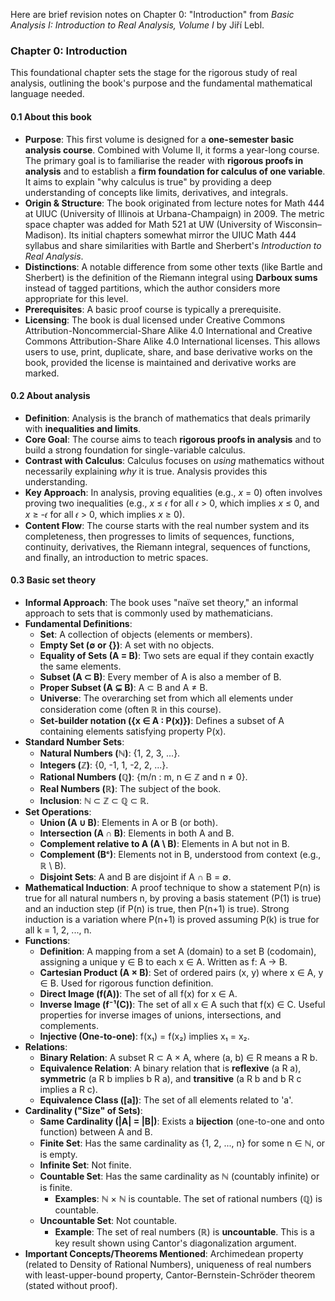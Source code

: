 Here are brief revision notes on Chapter 0: "Introduction" from *Basic Analysis I: Introduction to Real Analysis, Volume I* by Jiří Lebl.

### Chapter 0: Introduction

This foundational chapter sets the stage for the rigorous study of real analysis, outlining the book's purpose and the fundamental mathematical language needed.

#### 0.1 About this book
*   **Purpose**: This first volume is designed for a **one-semester basic analysis course**. Combined with Volume II, it forms a year-long course. The primary goal is to familiarise the reader with **rigorous proofs in analysis** and to establish a **firm foundation for calculus of one variable**. It aims to explain "why calculus is true" by providing a deep understanding of concepts like limits, derivatives, and integrals.
*   **Origin & Structure**: The book originated from lecture notes for Math 444 at UIUC (University of Illinois at Urbana-Champaign) in 2009. The metric space chapter was added for Math 521 at UW (University of Wisconsin–Madison). Its initial chapters somewhat mirror the UIUC Math 444 syllabus and share similarities with Bartle and Sherbert's *Introduction to Real Analysis*.
*   **Distinctions**: A notable difference from some other texts (like Bartle and Sherbert) is the definition of the Riemann integral using **Darboux sums** instead of tagged partitions, which the author considers more appropriate for this level.
*   **Prerequisites**: A basic proof course is typically a prerequisite.
*   **Licensing**: The book is dual licensed under Creative Commons Attribution-Noncommercial-Share Alike 4.0 International and Creative Commons Attribution-Share Alike 4.0 International licenses. This allows users to use, print, duplicate, share, and base derivative works on the book, provided the license is maintained and derivative works are marked.

#### 0.2 About analysis
*   **Definition**: Analysis is the branch of mathematics that deals primarily with **inequalities and limits**.
*   **Core Goal**: The course aims to teach **rigorous proofs in analysis** and to build a strong foundation for single-variable calculus.
*   **Contrast with Calculus**: Calculus focuses on *using* mathematics without necessarily explaining *why* it is true. Analysis provides this understanding.
*   **Key Approach**: In analysis, proving equalities (e.g., *x* = 0) often involves proving two inequalities (e.g., *x* ≤ 𝜖 for all 𝜖 > 0, which implies *x* ≤ 0, and *x* ≥ -𝜖 for all 𝜖 > 0, which implies *x* ≥ 0).
*   **Content Flow**: The course starts with the real number system and its completeness, then progresses to limits of sequences, functions, continuity, derivatives, the Riemann integral, sequences of functions, and finally, an introduction to metric spaces.

#### 0.3 Basic set theory
*   **Informal Approach**: The book uses "naïve set theory," an informal approach to sets that is commonly used by mathematicians.
*   **Fundamental Definitions**:
    *   **Set**: A collection of objects (elements or members).
    *   **Empty Set (∅ or {})**: A set with no objects.
    *   **Equality of Sets (A = B)**: Two sets are equal if they contain exactly the same elements.
    *   **Subset (A ⊂ B)**: Every member of A is also a member of B.
    *   **Proper Subset (A ⊊ B)**: A ⊂ B and A ≠ B.
    *   **Universe**: The overarching set from which all elements under consideration come (often ℝ in this course).
    *   **Set-builder notation ({x ∈ A : P(x)})**: Defines a subset of A containing elements satisfying property P(x).
*   **Standard Number Sets**:
    *   **Natural Numbers (ℕ)**: {1, 2, 3, ...}.
    *   **Integers (ℤ)**: {0, -1, 1, -2, 2, ...}.
    *   **Rational Numbers (ℚ)**: {m/n : m, n ∈ ℤ and n ≠ 0}.
    *   **Real Numbers (ℝ)**: The subject of the book.
    *   **Inclusion**: ℕ ⊂ ℤ ⊂ ℚ ⊂ ℝ.
*   **Set Operations**:
    *   **Union (A ∪ B)**: Elements in A or B (or both).
    *   **Intersection (A ∩ B)**: Elements in both A and B.
    *   **Complement relative to A (A \ B)**: Elements in A but not in B.
    *   **Complement (Bᶜ)**: Elements not in B, understood from context (e.g., ℝ \ B).
    *   **Disjoint Sets**: A and B are disjoint if A ∩ B = ∅.
*   **Mathematical Induction**: A proof technique to show a statement P(n) is true for all natural numbers n, by proving a basis statement (P(1) is true) and an induction step (if P(n) is true, then P(n+1) is true). Strong induction is a variation where P(n+1) is proved assuming P(k) is true for all k = 1, 2, ..., n.
*   **Functions**:
    *   **Definition**: A mapping from a set A (domain) to a set B (codomain), assigning a unique y ∈ B to each x ∈ A. Written as f: A → B.
    *   **Cartesian Product (A × B)**: Set of ordered pairs (x, y) where x ∈ A, y ∈ B. Used for rigorous function definition.
    *   **Direct Image (f(A))**: The set of all f(x) for x ∈ A.
    *   **Inverse Image (f⁻¹(C))**: The set of all x ∈ A such that f(x) ∈ C. Useful properties for inverse images of unions, intersections, and complements.
    *   **Injective (One-to-one)**: f(x₁) = f(x₂) implies x₁ = x₂.
*   **Relations**:
    *   **Binary Relation**: A subset R ⊂ A × A, where (a, b) ∈ R means a R b.
    *   **Equivalence Relation**: A binary relation that is **reflexive** (a R a), **symmetric** (a R b implies b R a), and **transitive** (a R b and b R c implies a R c).
    *   **Equivalence Class ([a])**: The set of all elements related to 'a'.
*   **Cardinality ("Size" of Sets)**:
    *   **Same Cardinality (|A| = |B|)**: Exists a **bijection** (one-to-one and onto function) between A and B.
    *   **Finite Set**: Has the same cardinality as {1, 2, ..., n} for some n ∈ ℕ, or is empty.
    *   **Infinite Set**: Not finite.
    *   **Countable Set**: Has the same cardinality as ℕ (countably infinite) or is finite.
        *   **Examples**: ℕ × ℕ is countable. The set of rational numbers (ℚ) is countable.
    *   **Uncountable Set**: Not countable.
        *   **Example**: The set of real numbers (ℝ) is **uncountable**. This is a key result shown using Cantor's diagonalization argument.
*   **Important Concepts/Theorems Mentioned**: Archimedean property (related to Density of Rational Numbers), uniqueness of real numbers with least-upper-bound property, Cantor-Bernstein-Schröder theorem (stated without proof).
